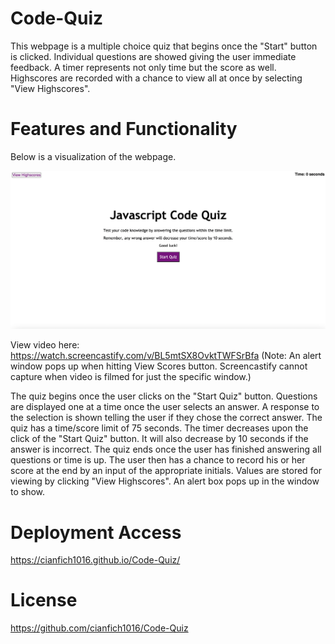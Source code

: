 # Code-Quiz

This webpage is a multiple choice quiz that begins once the "Start" button is clicked. Individual questions are showed giving the user immediate feedback. A timer represents not only time but the score as well. Highscores are recorded with a chance to view all at once by selecting "View Highscores".

# Features and Functionality

Below is a visualization of the webpage.

![Here is an image of the first page of the webpage. Upon hitting the Start Quiz button, the code will begin.](Assets/Code-Quiz.png)

View video here: https://watch.screencastify.com/v/BL5mtSX8OvktTWFSrBfa (Note: An alert window pops up when hitting View Scores button. Screencastify cannot capture when video is filmed for just the specific window.)

The quiz begins once the user clicks on the "Start Quiz" button. Questions are displayed one at a time once the user selects an answer. A response to the selection is shown telling the user if they chose the correct answer. The quiz has a time/score limit of 75 seconds. The timer decreases upon the click of the "Start Quiz" button. It will also decrease by 10 seconds if the answer is incorrect. The quiz ends once the user has finished answering all questions or time is up. The user then has a chance to record his or her score at the end by an input of the appropriate initials. Values are stored for viewing by clicking "View Highscores". An alert box pops up in the window to show.



# Deployment Access

https://cianfich1016.github.io/Code-Quiz/
# License

https://github.com/cianfich1016/Code-Quiz